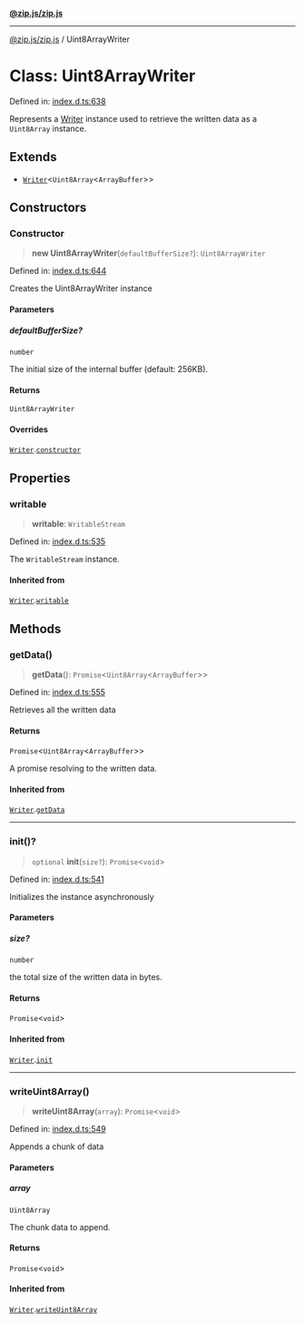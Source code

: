 [**@zip.js/zip.js**](../README.md)

***

[@zip.js/zip.js](../globals.md) / Uint8ArrayWriter

# Class: Uint8ArrayWriter

Defined in: [index.d.ts:638](https://github.com/gildas-lormeau/zip.js/blob/ade268faf16563c7a33ab45fce2e8761620ea353/index.d.ts#L638)

Represents a [Writer](Writer.md) instance used to retrieve the written data as a `Uint8Array` instance.

## Extends

- [`Writer`](Writer.md)\<`Uint8Array`\<`ArrayBuffer`\>\>

## Constructors

### Constructor

> **new Uint8ArrayWriter**(`defaultBufferSize?`): `Uint8ArrayWriter`

Defined in: [index.d.ts:644](https://github.com/gildas-lormeau/zip.js/blob/ade268faf16563c7a33ab45fce2e8761620ea353/index.d.ts#L644)

Creates the Uint8ArrayWriter instance

#### Parameters

##### defaultBufferSize?

`number`

The initial size of the internal buffer (default: 256KB).

#### Returns

`Uint8ArrayWriter`

#### Overrides

[`Writer`](Writer.md).[`constructor`](Writer.md#constructor)

## Properties

### writable

> **writable**: `WritableStream`

Defined in: [index.d.ts:535](https://github.com/gildas-lormeau/zip.js/blob/ade268faf16563c7a33ab45fce2e8761620ea353/index.d.ts#L535)

The `WritableStream` instance.

#### Inherited from

[`Writer`](Writer.md).[`writable`](Writer.md#writable)

## Methods

### getData()

> **getData**(): `Promise`\<`Uint8Array`\<`ArrayBuffer`\>\>

Defined in: [index.d.ts:555](https://github.com/gildas-lormeau/zip.js/blob/ade268faf16563c7a33ab45fce2e8761620ea353/index.d.ts#L555)

Retrieves all the written data

#### Returns

`Promise`\<`Uint8Array`\<`ArrayBuffer`\>\>

A promise resolving to the written data.

#### Inherited from

[`Writer`](Writer.md).[`getData`](Writer.md#getdata)

***

### init()?

> `optional` **init**(`size?`): `Promise`\<`void`\>

Defined in: [index.d.ts:541](https://github.com/gildas-lormeau/zip.js/blob/ade268faf16563c7a33ab45fce2e8761620ea353/index.d.ts#L541)

Initializes the instance asynchronously

#### Parameters

##### size?

`number`

the total size of the written data in bytes.

#### Returns

`Promise`\<`void`\>

#### Inherited from

[`Writer`](Writer.md).[`init`](Writer.md#init)

***

### writeUint8Array()

> **writeUint8Array**(`array`): `Promise`\<`void`\>

Defined in: [index.d.ts:549](https://github.com/gildas-lormeau/zip.js/blob/ade268faf16563c7a33ab45fce2e8761620ea353/index.d.ts#L549)

Appends a chunk of data

#### Parameters

##### array

`Uint8Array`

The chunk data to append.

#### Returns

`Promise`\<`void`\>

#### Inherited from

[`Writer`](Writer.md).[`writeUint8Array`](Writer.md#writeuint8array)
